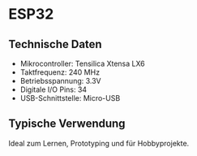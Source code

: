 # ESP32

## Technische Daten

- Mikrocontroller: Tensilica Xtensa LX6
- Taktfrequenz: 240 MHz
- Betriebsspannung: 3.3V
- Digitale I/O Pins: 34
- USB-Schnittstelle: Micro-USB

## Typische Verwendung

Ideal zum Lernen, Prototyping und für Hobbyprojekte.

